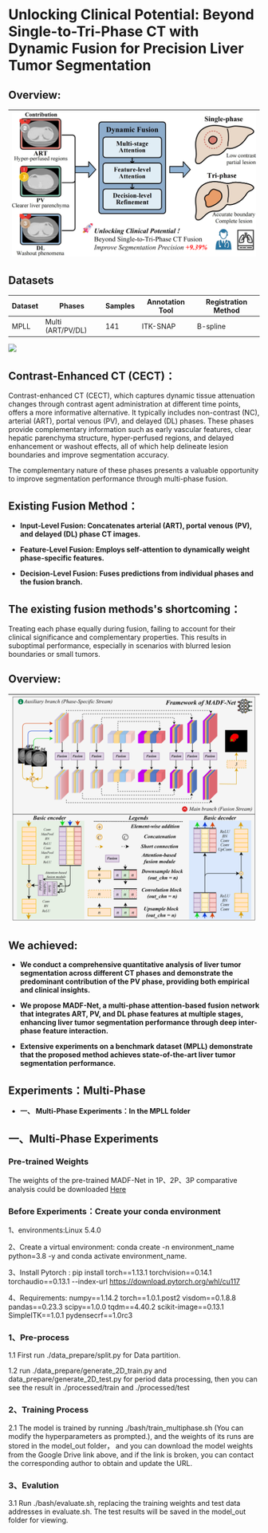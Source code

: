 # Unlocking Clinical Potential: Beyond Single-to-Tri-Phase CT with Dynamic Fusion for Precision Liver Tumor Segmentation  

## Overview:
| ![](https://github.com/jylEcho/ICLR26_unlocking_clinical_potential/blob/main/image/first_fig_01.png) |
|:--:|

## Datasets  
| Dataset | Phases       | Samples | Annotation Tool | Registration Method |  
|---------|--------------|---------|-----------------|---------------------|  
| MPLL    | Multi (ART/PV/DL) | 141   | ITK-SNAP        | B-spline            |  

<img src="https://github.com/jylEcho/ICLR26_unlocking_clinical_potential/blob/main/image/Dataset.png" width="500">

## Contrast-Enhanced CT (CECT)： 

Contrast-enhanced CT (CECT), which captures dynamic tissue attenuation changes through contrast agent administration at different time points, offers a more informative alternative. It typically includes non-contrast (NC), arterial (ART), portal venous (PV), and delayed (DL) phases. These phases provide complementary information such as early vascular features, clear hepatic parenchyma structure, hyper-perfused regions, and delayed enhancement or washout effects, all of which help delineate lesion boundaries and improve segmentation accuracy. 

The complementary nature of these phases presents a valuable opportunity to improve segmentation performance through multi-phase fusion. 

## Existing Fusion Method： 

- **Input-Level Fusion: Concatenates arterial (ART), portal venous (PV), and delayed (DL) phase CT images.**
 
- **Feature-Level Fusion: Employs self-attention to dynamically weight phase-specific features.**

- **Decision-Level Fusion: Fuses predictions from individual phases and the fusion branch.**

## The existing fusion methods's shortcoming：

Treating each phase equally during fusion, failing to account for their clinical significance and complementary properties. This results in suboptimal performance, especially in scenarios with blurred lesion boundaries or small tumors.

## Overview:
| ![](https://github.com/jylEcho/ICLR26_unlocking_clinical_potential/blob/main/image/V8.0_01.png) |
|:--:|


## We achieved:

- **We conduct a comprehensive quantitative analysis of liver tumor segmentation across different CT phases and demonstrate the predominant contribution of the PV phase, providing both empirical and clinical insights.**

- **We propose MADF-Net, a multi-phase attention-based fusion network that integrates ART, PV, and DL phase features at multiple stages, enhancing liver tumor segmentation performance through deep inter-phase feature interaction.**

- **Extensive experiments on a benchmark dataset (MPLL) demonstrate that the proposed method achieves state-of-the-art liver tumor segmentation performance.**


## Experiments：Multi-Phase
- **一、 Multi-Phase Experiments：In the MPLL folder**

##  一、Multi-Phase Experiments

### Pre-trained Weights  
The weights of the pre-trained MADF-Net in 1P、2P、3P comparative analysis could be downloaded [Here](https://drive.google.com/drive/folders/1FSgOOqEkdjfBTvYudSf9NAxIwG3CxWxW?usp=drive_link)  

### Before Experiments：Create your conda environment

1、environments:Linux 5.4.0

2、Create a virtual environment: conda create -n environment_name python=3.8 -y and conda activate environment_name.

3、Install Pytorch : pip install torch==1.13.1 torchvision==0.14.1 torchaudio==0.13.1 --index-url https://download.pytorch.org/whl/cu117

4、Requirements:
numpy==1.14.2
torch==1.0.1.post2
visdom==0.1.8.8
pandas==0.23.3
scipy==1.0.0
tqdm==4.40.2
scikit-image==0.13.1
SimpleITK==1.0.1
pydensecrf==1.0rc3

### 1、Pre-process 

1.1  First run ./data_prepare/split.py for Data partition.

1.2  run ./data_prepare/generate_2D_train.py and data_prepare/generate_2D_test.py for period data processing, then you can see the result in ./processed/train and ./processed/test

### 2、Training Process

2.1  The model is trained by running ./bash/train_multiphase.sh (You can modify the hyperparameters as prompted.), and the weights of its runs are stored in the model_out folder， and you can download the model weights from the Google Drive link above, and if the link is broken, you can contact the corresponding author to obtain and update the URL.

### 3、Evalution

3.1  Run ./bash/evaluate.sh, replacing the training weights and test data addresses in evaluate.sh. The test results will be saved in the model_out folder for viewing.



